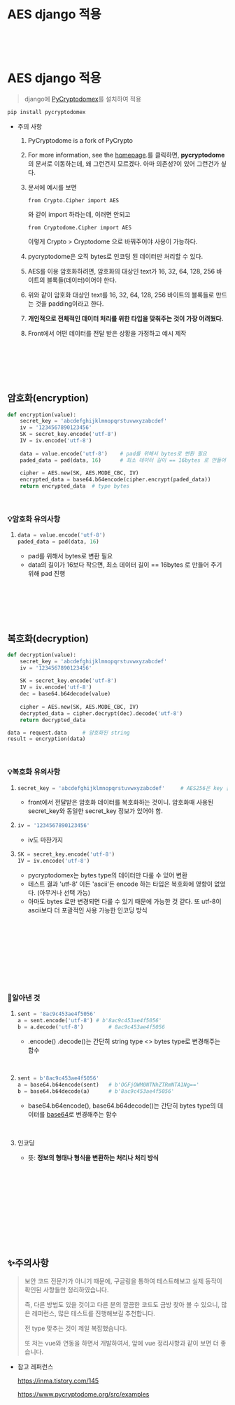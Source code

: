 # AES django 적용


​	

​	  

# AES django 적용

> django에 [PyCryptodomex](https://pypi.org/project/pycryptodomex/)를 설치하여 적용

```bash
pip install pycryptodomex
```

- 주의 사항 

  1. PyCryptodome is a fork of PyCrypto

  2. For more information, see the [homepage](http://www.pycryptodome.org/).를 클릭하면, <b>pycryptodome</b>의 문서로 이동하는데, 왜 그런건지 모르겠다. 아마 의존성?이 있어 그런건가 싶다. 

  3. 문서에 예시를 보면 

     ```django
     from Crypto.Cipher import AES
     ```

     와 같이 import 하라는데, 이러면 안되고

     ```django
     from Cryptodome.Cipher import AES
     ```

     이렇게 Crypto > Cryptodome 으로 바꿔주어야 사용이 가능하다.

  4. pycryptodome은 오직 bytes로 인코딩 된 데이터만 처리할 수 있다. 

  5. AES를 이용 암호화하려면, 암호화의 대상인 text가 16, 32, 64, 128, 256 바이트의 블록들(데이터)이어야 한다.

  6. 위와 같이 암호화 대상인 text를 16, 32, 64, 128, 256 바이트의 블록들로 만드는 것을 padding이라고 한다.

  7. <b>개인적으로 전체적인 데이터 처리를 위한 타입을 맞춰주는 것이 가장 어려웠다.</b>

  8. Front에서 어떤 데이터를 전달 받은 상황을 가정하고 예시 제작

​	

​	

​	

## 암호화(encryption)

```python
def encryption(value):
    secret_key = 'abcdefghijklmnopqrstuvwxyzabcdef'
    iv = '1234567890123456'		
    SK = secret_key.encode('utf-8') 
    IV = iv.encode('utf-8')
    
    data = value.encode('utf-8')	# pad를 위해서 bytes로 변환 필요 
    paded_data = pad(data, 16)		# 최소 데이터 길이 == 16bytes 로 만들어 주기 위해 pad 진행
    
    cipher = AES.new(SK, AES.MODE_CBC, IV)
    encrypted_data = base64.b64encode(cipher.encrypt(paded_data))
    return encrypted_data  # type bytes
```

​			

### 💡암호화 유의사항

1. ```python
   data = value.encode('utf-8')
   paded_data = pad(data, 16)
   ```

   - pad를 위해서 bytes로 변환 필요 
   - data의 길이가 16보다 작으면, 최소 데이터 길이 == 16bytes 로 만들어 주기 위해 pad 진행

​	

​	

​	

## 복호화(decryption)

```python
def decryption(value):
    secret_key = 'abcdefghijklmnopqrstuvwxyzabcdef'
    iv = '1234567890123456'			
    
    SK = secret_key.encode('utf-8')
    IV = iv.encode('utf-8')
    dec = base64.b64decode(value)
    
    cipher = AES.new(SK, AES.MODE_CBC, IV)
    decrypted_data = cipher.decrypt(dec).decode('utf-8')
    return decrypted_data

data = request.data		# 암호화된 string
result = encryption(data)
```

​		

### 💡복호화 유의사항

1. ```python
   secret_key = 'abcdefghijklmnopqrstuvwxyzabcdef'     # AES256은 key 길이가 32자여야 함
   ```

   - front에서 전달받은 암호화 데이터를 복호화하는 것이니. 암호화때 사용된 secret_key와 동일한 secret_key 정보가 있어야 함.

2. ```python
   iv = '1234567890123456'
   ```

   - iv도 마찬가지

3. ```python
   SK = secret_key.encode('utf-8')
   IV = iv.encode('utf-8')
   ```

   - pycryptodomex는 bytes type의 데이터만 다룰 수 있어 변환
   - 테스트 결과 'utf-8' 이든 'ascii'든 encode 하는 타입은 복호화에 영향이 없었다. (아무거나 선택 가능)
   - 아마도 bytes 로만 변경되면 다룰 수 있기 때문에 가능한 것 같다. 또 utf-8이 ascii보다 더 포괄적인 사용 가능한 인코딩 방식

​	

​	

​	

​	

​	

### 👀알아낸 것

1. ```python
   sent = '8ac9c453ae4f5056'
   a = sent.encode('utf-8')	# b'8ac9c453ae4f5056'
   b = a.decode('utf-8')		# 8ac9c453ae4f5056
   ```

   - .encode() .decode()는 간단히 string type <> bytes type로 변경해주는 함수

     ​	

2. ```python
   sent = b'8ac9c453ae4f5056'
   a = base64.b64encode(sent)	# b'OGFjOWM0NTNhZTRmNTA1Ng=='
   b = base64.b64decode(a)		# b'8ac9c453ae4f5056'
   ```

   - base64.b64encode(), base64.b64decode()는 간단히 bytes type의 데이터를 [base64](https://ko.wikipedia.org/wiki/%EB%B2%A0%EC%9D%B4%EC%8A%A464)로 변경해주는 함수

     ​	

3. 인코딩 
   - 뜻: <b>정보의 형태나 형식을 변환하는 처리나 처리 방식</b>

​	

​	

​	

​	

​	

​	

## ✨주의사항

> 보안 코드 전문가가 아니기 때문에, 구글링을 통하여 테스트해보고 실제 동작이 확인된 사항들만 정리하였습니다. 
>
> 즉, 다른 방법도 있을 것이고 다른 분의 깔끔한 코드도 금방 찾아 볼 수 있으니, 많은 레퍼런스, 많은 테스트를 진행해보길 추천합니다.
>
> 전 type 맞추는 것이 제일 복잡했습니다.
>
> 또 저는 vue와 연동을 하면서 개발하여서, 앞에 vue 정리사항과 같이 보면 더 좋습니다.

- 참고 레퍼런스

  https://inma.tistory.com/145

  https://www.pycryptodome.org/src/examples

​	

​	

​	

​	

​	

​	

​	

​	

​	

​	

